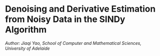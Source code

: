 # Denoising and Derivative Estimation from Noisy Data in the SINDy Algorithm

*Author: Jiaqi Yao, School of Computer and Mathematical Sciences, University of Adelaide*

